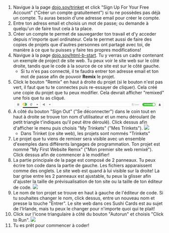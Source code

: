 1. Navigue à la page [dojo.soy/trinket](http://dojo.soy/trinket) et click "Sign Up For Your Free Account" ("Créer un compte gratuitement") si tu ne possèdes pas déjà un compte. Tu auras besoin d'une adresse email pour créer le compte. 
2. Entre ton adress email et choisis un mot de passe; ou demande à quelqu'un de faire tout cela à ta place.
3. Créer un compte te permet de sauvegarder ton travail et d'y acceder depuis n'importe quel ordinateur. Cela te permet aussi de faire des copies de projets que d'autres personnes ont partagé avec toi, de manière à ce que tu puisses y faire tes propres modifications!
4. Navigue à la page [dojo.soy/html-b-start](http://dojo.soy/html-b-start). Tu y verras un cadre contenant un exemple de project de site web. Tu peux voir le site web sur le côté droite, tandis que le code à la source de ce site est sur le côté gauche.
   * Si tu n'es pas connecté, il te faudra entrer ton adresse email et ton mot de passe afin de pouvoir **Remix** le projet.
5. Click le bouton "Remix" en haut à droite du projet \(si le bouton n'est pas vert, il faut que tu te connectes puis re-essayer de cliquer\). Cela créé une copie du projet que tu peux modifier. Cela devrait afficher "remixed" une fois que tu as cliqué. ![](/assets/remixedWide.png)
6. A côté du bouton "Sign Out" ("Se déconnecter") dans le coin tout en haut à droite se trouve ton nom d'utilisateur et un menu déroulant \(le petit triangle t'indiques qu'il peut être déroulé\). Click dessus afin d'afficher le menu puis choisis "My Trinkets" ("Mes Trinkets"). ![](/assets/MyTrinketsMenuWide.png)
   * Dans Trinket \(ce site web\), les projets sont nommés "Trinkets"
7. Le projet que tu viens de remixer sera visible avec un ensemble d'exemples dans différents langages de programmation. Ton projet est nommé "My First Website Remix" ("Mon premier site web remixé"). Click dessus afin de commencer à le modifier!
8. La partie principale de la page est composé de 2 panneaux. Tu peux écrire ton code dans la partie de gauche. Les fichiers apparaissent comme des onglets. Le site web est quand à lui visible sur la droite! La bar grise entre les 2 panneaux est ajustable, tu peux la glisser afin d'ajuster la taille de prévisualisation de ton site ou la taille de ton éditeur de code. ![](/assets/TrinketProjectEditingShorter.png)
9. Le nom de ton projet se trouve en haut à gauche de l'éditeur de code. Si tu souhaites changer le nom, click dessus, entre un nouveau nom et presse la touche "Entrer". Le site web dans ces Sushi Cards est au sujet de l'Irlande, mais tu peux le changer pour n'importe quoi qui te plait!
10. Click sur l'icone triangulaire à côté du bouton "Autorun" et choisis "Click to Run". ![](/assets/ClickToRunWide.png)
11. Tu es prêt pour commencer à coder!



